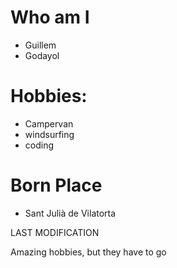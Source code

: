 # Who am I

* Guillem
* Godayol

# Hobbies:

* Campervan
* windsurfing
* coding

# Born Place

* Sant Julià de Vilatorta

LAST MODIFICATION

Amazing hobbies, but they have to go

